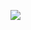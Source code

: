 <a href="../sculptures.html"><img src="http://firedpot.com/images/sculptures/DSCN0735-2.jpg" /></a>
